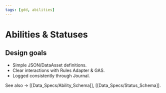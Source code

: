 ```yaml
---
tags: [gdd, abilities]
---
```


# Abilities & Statuses

## Design goals
- Simple JSON/DataAsset definitions.
- Clear interactions with Rules Adapter & GAS.
- Logged consistently through Journal.

See also → [[Data_Specs/Ability_Schema]], [[Data_Specs/Status_Schema]].
